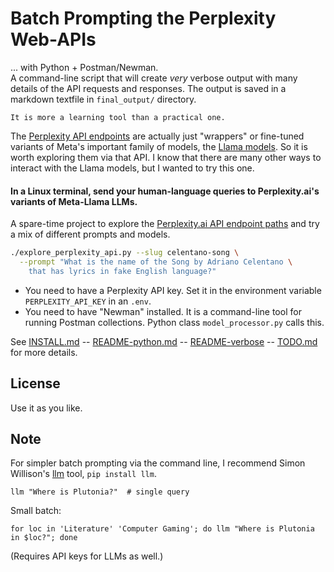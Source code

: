 <!-- markdownlint-disable MD001 MD022 MD026  -->
# Batch Prompting the Perplexity Web-APIs

... with Python + Postman/Newman.  
A command-line script that will create _very_ verbose output with many details of the API requests and responses. The output is saved in a markdown textfile in `final_output/` directory.

```text
It is more a learning tool than a practical one.  
```

The [Perplexity API endpoints](https://docs.perplexity.ai/docs/model-cards)   are actually just "wrappers" or fine-tuned variants of Meta's important family of models, the [Llama models](https://github.com/meta-llama/). So it is worth exploring them via that API. I know that there are many other ways to interact with the Llama models, but I wanted to try this one.

#### In a Linux terminal, send your human-language queries to Perplexity.ai's variants of Meta-Llama LLMs.  

A spare-time project to explore the [Perplexity.ai API endpoint paths](https://blog.perplexity.ai/blog/introducing-pplx-online-llms) and try a mix of different prompts and models.

```bash
./explore_perplexity_api.py --slug celentano-song \
  --prompt "What is the name of the Song by Adriano Celentano \
    that has lyrics in fake English language?" 
```

- You need to have a Perplexity API key. Set it in the environment variable `PERPLEXITY_API_KEY` in an `.env`.
- You need to have "Newman" installed. It is a command-line tool for running Postman collections. Python class `model_processor.py` calls this.

See [INSTALL.md](./doc/INSTALL.md) -- [README-python.md](./doc/README-python.md) -- [README-verbose](./doc/README-verbose.md) -- [TODO.md](./doc/TODO.md) for more details.

## License

Use it as you like.

## Note

For simpler batch prompting via the command line, I recommend Simon Willison's [llm](https://github.com/simonw/llm) tool, `pip install llm`.

`llm "Where is Plutonia?"  # single query`  

Small batch:

    for loc in 'Literature' 'Computer Gaming'; do llm "Where is Plutonia in $loc?"; done

(Requires API keys for LLMs as well.)
